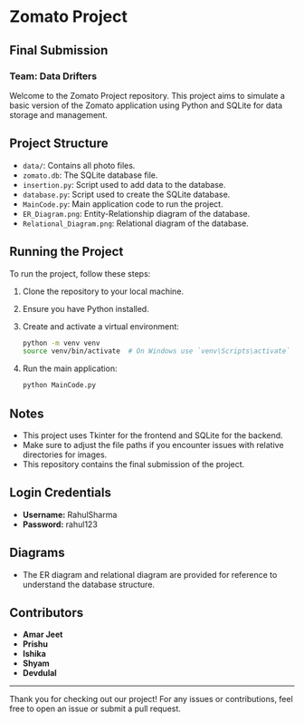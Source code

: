 # Zomato Project

## Final Submission
### Team: Data Drifters

Welcome to the Zomato Project repository. This project aims to simulate a basic version of the Zomato application using Python and SQLite for data storage and management.

## Project Structure

- `data/`: Contains all photo files.
- `zomato.db`: The SQLite database file.
- `insertion.py`: Script used to add data to the database.
- `database.py`: Script used to create the SQLite database.
- `MainCode.py`: Main application code to run the project.
- `ER_Diagram.png`: Entity-Relationship diagram of the database.
- `Relational_Diagram.png`: Relational diagram of the database.

## Running the Project

To run the project, follow these steps:

1. Clone the repository to your local machine.
2. Ensure you have Python installed.
3. Create and activate a virtual environment:

    ```bash
    python -m venv venv
    source venv/bin/activate  # On Windows use `venv\Scripts\activate`
    ```

4. Run the main application:

    ```bash
    python MainCode.py
    ```

## Notes

- This project uses Tkinter for the frontend and SQLite for the backend.
- Make sure to adjust the file paths if you encounter issues with relative directories for images.
- This repository contains the final submission of the project.

## Login Credentials

- **Username:** RahulSharma
- **Password:** rahul123

## Diagrams

- The ER diagram and relational diagram are provided for reference to understand the database structure.


## Contributors

- **Amar Jeet**
- **Prishu**
- **Ishika**
- **Shyam**
- **Devdulal**

---

Thank you for checking out our project! For any issues or contributions, feel free to open an issue or submit a pull request.
